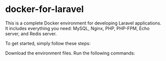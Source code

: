 # docker-for-laravel

This is a complete Docker environment for developing Laravel applications. It includes everything you need: MySQL, Nginx, PHP, PHP-FPM, Echo server, and Redis server.

To get started, simply follow these steps:

Download the environment files.
Run the following commands:
